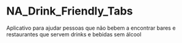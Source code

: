 # NA_Drink_Friendly_Tabs
Aplicativo para ajudar pessoas que não bebem a encontrar bares e restaurantes que servem drinks e bebidas sem álcool
